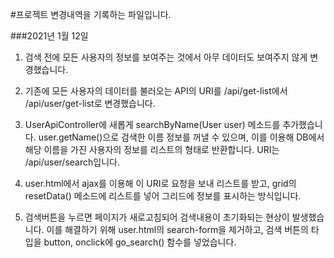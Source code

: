 #프로젝트 변경내역을 기록하는 파일입니다.

###2021년 1월 12일
1. 검색 전에 모든 사용자의 정보를 보여주는 것에서 아무 데이터도 보여주지 않게 변경했습니다.

2. 기존에 모든 사용자의 데이터를 불러오는 API의 URI를 /api/get-list에서 /api/user/get-list로 변경했습니다.

3. UserApiController에 새롭게 searchByName(User user) 메소드를 추가했습니다. user.getName()으로 검색한 이름 정보를 꺼낼 수 있으며, 이를 이용해 DB에서 해당 이름을 가진 사용자의 정보를 리스트의 형태로 반환합니다. URI는 /api/user/search입니다.
4. user.html에서 ajax를 이용해 이 URI로 요청을 보내 리스트를 받고, grid의 resetData() 메소드에 리스트를 넣어 그리드에 정보를 표시하는 방식입니다.

5. 검색버튼을 누르면 페이지가 새로고침되어 검색내용이 초기화되는 현상이 발생했습니다. 이를 해결하기 위해 user.html의 search-form을 제거하고, 검색 버튼의 타입을 button, onclick에 go_search() 함수를 넣었습니다.
